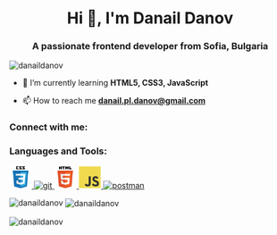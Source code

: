 <h1 align="center">Hi 👋, I'm Danail Danov</h1>
<h3 align="center">A passionate frontend developer from Sofia, Bulgaria</h3>

<p align="left"> <img src="https://komarev.com/ghpvc/?username=danaildanov&label=Profile%20views&color=0e75b6&style=flat" alt="danaildanov" /> </p>

- 🌱 I’m currently learning **HTML5, CSS3, JavaScript**

- 📫 How to reach me **danail.pl.danov@gmail.com**

<h3 align="left">Connect with me:</h3>
<p align="left">
</p>

<h3 align="left">Languages and Tools:</h3>
<p align="left"> <a href="https://www.w3schools.com/css/" target="_blank" rel="noreferrer"> <img src="https://raw.githubusercontent.com/devicons/devicon/master/icons/css3/css3-original-wordmark.svg" alt="css3" width="40" height="40"/> </a> <a href="https://git-scm.com/" target="_blank" rel="noreferrer"> <img src="https://www.vectorlogo.zone/logos/git-scm/git-scm-icon.svg" alt="git" width="40" height="40"/> </a> <a href="https://www.w3.org/html/" target="_blank" rel="noreferrer"> <img src="https://raw.githubusercontent.com/devicons/devicon/master/icons/html5/html5-original-wordmark.svg" alt="html5" width="40" height="40"/> </a> <a href="https://developer.mozilla.org/en-US/docs/Web/JavaScript" target="_blank" rel="noreferrer"> <img src="https://raw.githubusercontent.com/devicons/devicon/master/icons/javascript/javascript-original.svg" alt="javascript" width="40" height="40"/> </a> <a href="https://postman.com" target="_blank" rel="noreferrer"> <img src="https://www.vectorlogo.zone/logos/getpostman/getpostman-icon.svg" alt="postman" width="40" height="40"/> </a> </p>

<p><img align="left" src="https://github-readme-stats.vercel.app/api/top-langs?username=danaildanov&show_icons=true&locale=en&layout=compact" alt="danaildanov" /></p>

<p>&nbsp;<img align="center" src="https://github-readme-stats.vercel.app/api?username=danaildanov&show_icons=true&locale=en" alt="danaildanov" /></p>

<p><img align="center" src="https://github-readme-streak-stats.herokuapp.com/?user=danaildanov&" alt="danaildanov" /></p>


